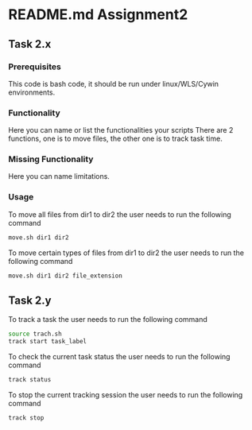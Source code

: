 
# README.md Assignment2

## Task 2.x

### Prerequisites

This code is bash code, it should be run under linux/WLS/Cywin environments.

### Functionality

Here you can name or list the functionalities your scripts
There are 2 functions, one is to move files, the other one is to track task time.

### Missing Functionality

Here you can name limitations.

### Usage

To move all files from dir1 to dir2 the user needs to run the following command

```bash
move.sh dir1 dir2
```

To move certain types of files from dir1 to dir2 the user needs to run the following command

```bash
move.sh dir1 dir2 file_extension
```

## Task 2.y

To track a task the user needs to run the following command

```bash
source trach.sh
track start task_label
```

To check the current task status the user needs to run the following command

```bash
track status
```

To stop the current tracking session the user needs to run the following command

```bash
track stop
```
